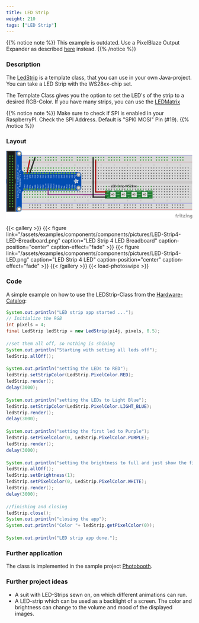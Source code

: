 ```yaml
---
title: LED Strip
weight: 210
tags: ["LED Strip"]
---
```


{{% notice note %}}
This example is outdated. Use a PixelBlaze Output Expander as described [here](https://pi4j.com/examples/jbang/pixelblaze_output_expander/) instead.
{{% /notice %}}

### Description

The [LedStrip](https://github.com/Pi4J/pi4j-example-components/tree/main/src/main/java/com/pi4j/catalog/components/LedStrip.java) is a template class, that you can use in your own Java-project.
You can take a LED Strip with the WS28xx-chip set.

The Template Class gives you the option to set the LED's of the strip to a desired RGB-Color.
If you have many strips, you can use the [LEDMatrix](https://pi4j.com/examples/components/ledmatrix/)

{{% notice note %}}
Make sure to check if SPI is enabled in your RaspberryPI.
Check the SPI Address. Default is "SPI0 MOSI" Pin (#19).
{{% /notice %}}

### Layout

![LEDStrip Layout](/assets/examples/components/components/Layout-LEDStrip.png)

{{< gallery >}}
{{< figure link="/assets/examples/components/components/pictures/LED-Strip4-LED-Breadboard.png" caption="LED Strip 4 LED Breadboard" caption-position="center" caption-effect="fade" >}}
{{< figure link="/assets/examples/components/components/pictures/LED-Strip4-LED.png" caption="LED Strip 4 LED" caption-position="center" caption-effect="fade" >}}
{{< /gallery >}}
{{< load-photoswipe >}}

### Code

A simple example on how to use the LEDStrip-Class from the [Hardware-Catalog](https://github.com/Pi4J/pi4j-example-components):

```java
System.out.println("LED strip app started ...");
// Initialize the RGB
int pixels = 4;
final LedStrip ledStrip = new LedStrip(pi4j, pixels, 0.5);

//set them all off, so nothing is shining
System.out.println("Starting with setting all leds off");
ledStrip.allOff();

System.out.println("setting the LEDs to RED");
ledStrip.setStripColor(LedStrip.PixelColor.RED);
ledStrip.render();
delay(3000);

System.out.println("setting the LEDs to Light Blue");
ledStrip.setStripColor(LedStrip.PixelColor.LIGHT_BLUE);
ledStrip.render();
delay(3000);

System.out.println("setting the first led to Purple");
ledStrip.setPixelColor(0, LedStrip.PixelColor.PURPLE);
ledStrip.render();
delay(3000);

System.out.println("setting the brightness to full and just show the first led as White");
ledStrip.allOff();
ledStrip.setBrightness(1);
ledStrip.setPixelColor(0, LedStrip.PixelColor.WHITE);
ledStrip.render();
delay(3000);

//finishing and closing
ledStrip.close();
System.out.println("closing the app");
System.out.println("Color "+ ledStrip.getPixelColor(0));

System.out.println("LED strip app done.");
```

### Further application

The class is implemented in the sample project [Photobooth](https://github.com/DieterHolz/PhotoBooth).

### Further project ideas

- A suit with LED-Strips sewn on, on which different animations can run.
- A LED-strip which can be used as a backlight of a screen. The color and brightness can change to the volume and mood of the displayed images.
